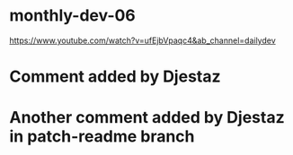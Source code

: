 # monthly-dev-06


https://www.youtube.com/watch?v=ufEjbVpaqc4&ab_channel=dailydev


# Comment added by Djestaz

# Another comment added by Djestaz in patch-readme branch

